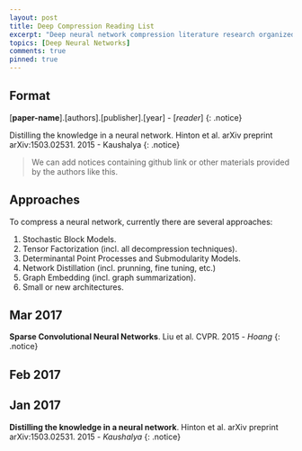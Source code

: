 ```yaml
---
layout: post
title: Deep Compression Reading List
excerpt: "Deep neural network compression literature research organized chronologically."
topics: [Deep Neural Networks]
comments: true
pinned: true
---
```

## Format

[**paper-name**].[authors].[publisher].[year] - [_reader_]
{: .notice}

Distilling the knowledge in a neural network. Hinton et al. arXiv preprint arXiv:1503.02531. 2015 - Kaushalya
{: .notice}

> We can add notices containing github link or other materials provided by the authors like this.

## Approaches

To compress a neural network, currently there are several approaches:

1. Stochastic Block Models.
2. Tensor Factorization (incl. all decompression techniques).
3. Determinantal Point Processes and Submodularity Models.
4. Network Distillation (incl. prunning, fine tuning, etc.)
5. Graph Embedding (incl. graph summarization).
6. Small or new architectures.

## Mar 2017

**Sparse Convolutional Neural Networks**. Liu et al. CVPR. 2015 - _Hoang_
{: .notice}

## Feb 2017

## Jan 2017

**Distilling the knowledge in a neural network**. Hinton et al. arXiv preprint arXiv:1503.02531. 2015 - _Kaushalya_
{: .notice}


